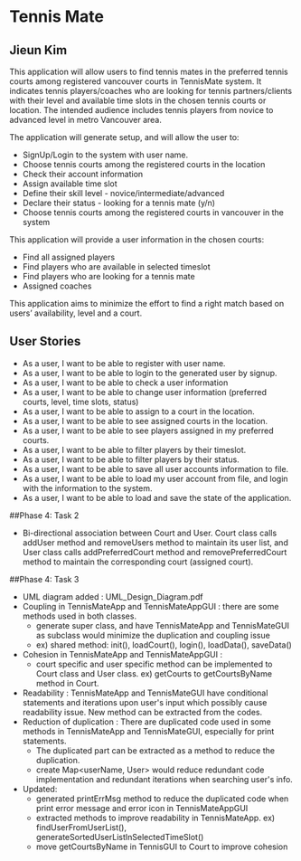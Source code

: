 # Tennis Mate

## Jieun Kim

This application will allow users to find tennis mates in the preferred tennis courts among registered vancouver courts in TennisMate system. 
It indicates tennis players/coaches who are looking for tennis partners/clients with their level and available time slots in the chosen tennis courts or location. 
The intended audience includes tennis players from novice to advanced level in metro Vancouver area. 

The application will generate setup, and will allow the user to:
- SignUp/Login to the system with user name. 
- Choose tennis courts among the registered courts in the location
- Check their account information
- Assign available time slot
- Define their skill level - novice/intermediate/advanced
- Declare their status - looking for a tennis mate (y/n)
- Choose tennis courts among the registered courts in vancouver in the system

This application will provide a user information in the chosen courts:
- Find all assigned players
- Find players who are available in selected timeslot
- Find players who are looking for a tennis mate
- Assigned coaches

This application aims to minimize the effort to find a right match based on users’ availability, level and a court. 


## User Stories
- As a user, I want to be able to register with user name.
- As a user, I want to be able to login to the generated user by signup.
- As a user, I want to be able to check a user information
- As a user, I want to be able to change user information (preferred courts, level, time slots, status)
- As a user, I want to be able to assign to a court in the location.
- As a user, I want to be able to see assigned courts in the location. 
- As a user, I want to be able to see players assigned in my preferred courts.
- As a user, I want to be able to filter players by their timeslot.
- As a user, I want to be able to filter players by their status.
- As a user, I want to be able to save all user accounts information to file.
- As a user, I want to be able to load my user account from file, and login with the information to the system.
- As a user, I want to be able to load and save the state of the application.


##Phase 4: Task 2
- Bi-directional association between Court and User. Court class calls addUser method and removeUsers method to maintain its user list, and User class calls addPreferredCourt method and removePreferredCourt method to maintain the corresponding court (assigned court).


##Phase 4: Task 3
- UML diagram added : UML_Design_Diagram.pdf
- Coupling in TennisMateApp and TennisMateAppGUI : there are some methods used in both classes. 
    - generate super class, and have TennisMateApp and TennisMateGUI as subclass would minimize the duplication and coupling issue
    - ex) shared method: init(), loadCourt(), login(), loadData(), saveData()
- Cohesion in TennisMateApp and TennisMateAppGUI :  
    - court specific and user specific method can be implemented to Court class and User class. ex) getCourts to getCourtsByName method in Court.
- Readability : TennisMateApp and TennisMateGUI have conditional statements and iterations upon user's input which possibly cause readability issue. New method can be extracted from the codes.  
- Reduction of duplication : There are duplicated code used in some methods in TennisMateApp and TennisMateGUI, especially for print statements. 
    - The duplicated part can be extracted as a method to reduce the duplication.
    - create Map<userName, User> would reduce redundant code implementation and redundant iterations when searching user's info. 
- Updated: 
    - generated printErrMsg method to reduce the duplicated code when print error message and error icon in TennisMateAppGUI
    - extracted methods to improve readability in TennisMateApp. ex) findUserFromUserList(), generateSortedUserListInSelectedTimeSlot() 
    - move getCourtsByName in TennisGUI to Court to improve cohesion

             
